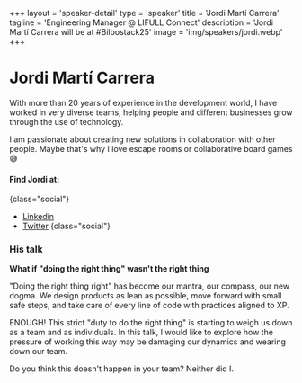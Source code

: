 +++
layout = 'speaker-detail'
type = 'speaker'
title = 'Jordi Martí Carrera'
tagline = 'Engineering Manager @ LIFULL Connect'
description = 'Jordi Martí Carrera will be at #Bilbostack25'
image = 'img/speakers/jordi.webp'
+++

# Jordi Martí Carrera

With more than 20 years of experience in the development world, I have worked in very diverse teams, helping people and different businesses grow through the use of technology.

I am passionate about creating new solutions in collaboration with other people. Maybe that's why I love escape rooms or collaborative board games 😅

#### Find Jordi at:

{class="social"}

- [Linkedin](https://www.linkedin.com/in/jmarti-heedrox/)
- [Twitter](https://twitter.com/itortv)
  {class="social"}

### His talk
**What if "doing the right thing" wasn't the right thing**

"Doing the right thing right" has become our mantra, our compass, our new dogma. We design products as lean as possible, move forward with small safe steps, and take care of every line of code with practices aligned to XP.

ENOUGH! This strict "duty to do the right thing" is starting to weigh us down as a team and as individuals. In this talk, I would like to explore how the pressure of working this way may be damaging our dynamics and wearing down our team.

Do you think this doesn't happen in your team? Neither did I.
